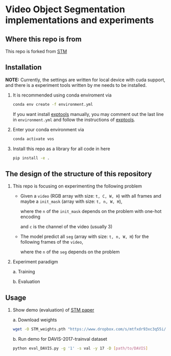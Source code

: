 # Video Object Segmentation implementations and experiments

## Where this repo is from

This repo is forked from [STM](https://github.com/seoungwugoh/STM)

## Installation

**NOTE:** Currently, the settings are written for local device with cuda support, and there is a experiment tools written by me needs to be installed.

1. It is recommended using conda enviroment via 
    
    ```bash
    conda env create -f environment.yml
    ```

    If you want install [exptools](https://github.com/ziwenzhuang/exptools) manually, you may comment out the last line in `environment.yml` and follow the instructions of [exptools](https://github.com/ziwenzhuang/exptools).

2. Enter your conda environment via 

    ```bash
    conda activate vos
    ```

3. Install this repo as a library for all code in here 

    ```bash
    pip install -e .
    ```

## The design of the structure of this repository

1. This repo is focusing on experimenting the following problem

    - Given a `video` (RGB array with size: `t, C, W, H`) with all frames and maybe a `init_mask` (array with size: `t, n, W, H`),

        where the `n` of the `init_mask` depends on the problem with one-hot encoding
        
        and `c` is the channel of the video (usually 3)

    - The model predict all `seg` (array with size: `t, n, W, H`) for the following frames of the `video`,

        where the `n` of the `seg` depends on the problem

2. Experiment paradigm

    a. Training



    b. Evaluation

## Usage

1. Show demo (evaluation) of [STM paper](https://arxiv.org/abs/1904.00607)

    a. Download weights

    ```bash
    wget -O STM_weights.pth "https://www.dropbox.com/s/mtfxdr93xc3q55i/STM_weights.pth?dl=1"
    ```

    b. Run demo for DAVIS-2017-trainval dataset

    ```bash
    python eval_DAVIS.py -g '1' -s val -y 17 -D [path/to/DAVIS]
    ```